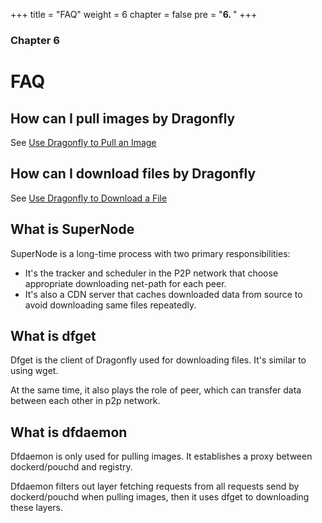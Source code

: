 +++
title = "FAQ"
weight = 6
chapter = false
pre = "<b>6. </b>"
+++

### Chapter 6

# FAQ

## How can I pull images by Dragonfly

See [Use Dragonfly to Pull an Image](docs/en/quick_start.md#use-dragonfly-to-pull-an-image)

## How can I download files by Dragonfly

See [Use Dragonfly to Download a File](docs/en/quick_start.md#use-dragonfly-to-download-a-file)

## What is SuperNode

SuperNode is a long-time process with two primary responsibilities:
* It's the tracker and scheduler in the P2P network that choose appropriate downloading net-path for each peer. 
* It's also a CDN server that caches downloaded data from source to avoid downloading same files repeatedly.

## What is dfget

Dfget is the client of Dragonfly used for downloading files. It's similar to using wget.

At the same time, it also plays the role of peer, which can transfer data between each other in p2p network.

## What is dfdaemon

Dfdaemon is only used for pulling images. It establishes a proxy between dockerd/pouchd and registry.

Dfdaemon filters out layer fetching requests from all requests send by dockerd/pouchd when pulling images, then it uses dfget to downloading these layers.
